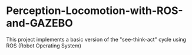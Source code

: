 # Perception-Locomotion-with-ROS-and-GAZEBO
This project implements a basic version of the "see-think-act" cycle using ROS (Robot Operating System)
